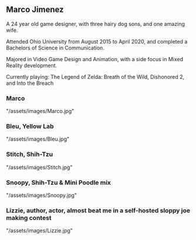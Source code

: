 ## Marco Jimenez
A 24 year old game designer, with three hairy dog sons, and one amazing wife.

Attended Ohio University from August 2015 to April 2020, and completed a Bachelors of Science in Communication.

Majored in Video Game Design and Animation, with a side focus in Mixed Reality development. 

Currently playing: The Legend of Zelda: Breath of the Wild, Dishonored 2, and Into the Breach

### Marco
"/assets/images/Marco.jpg"

### Bleu, Yellow Lab
"/assets/images/Bleu.jpg"

### Stitch, Shih-Tzu
"/assets/images/Stitch.jpg"

### Snoopy, Shih-Tzu & Mini Poodle mix
"/assets/images/Snoopy.jpg"

### Lizzie, author, actor, almost beat me in a self-hosted sloppy joe making contest
"/assets/images/Lizzie.jpg"
